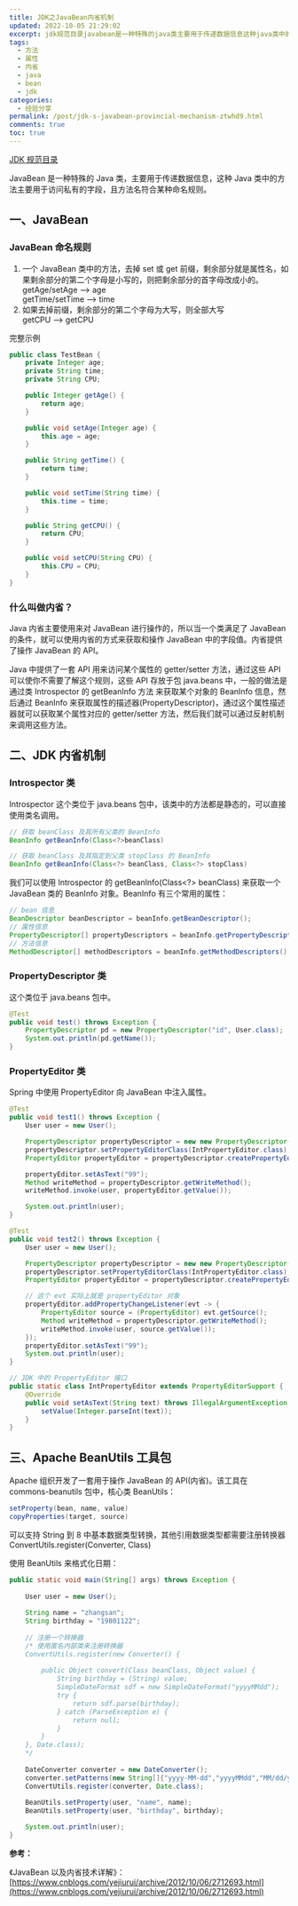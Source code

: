 ```yaml
---
title: JDK之JavaBean内省机制
updated: 2022-10-05 21:29:02
excerpt: jdk规范目录javabean是一种特殊的java类主要用于传递数据信息这种java类中的方法主要用于访问私有的字段且方法名符合某种命名规则。一javabeanjavabean命名规则一个javabean类中的方法去掉set或get前缀剩余部分就是属性名如果剩余部分的第二个字母是小写的则把剩余部分的首字母改成小的。getagesetageagegettimesettimetime如果去掉前缀剩余部分的第二个字母为大写则全部大写getcpugetcpu完整示例publicclasstestbean{priv
tags:
  - 方法
  - 属性
  - 内省
  - java
  - bean
  - jdk
categories:
  - 经验分享
permalink: /post/jdk-s-javabean-provincial-mechanism-ztwhd9.html
comments: true
toc: true
---
```

[JDK 规范目录](https://www.cnblogs.com/binarylei/p/10200503.html)

JavaBean 是一种特殊的 Java 类，主要用于传递数据信息，这种 Java 类中的方法主要用于访问私有的字段，且方法名符合某种命名规则。

## 一、JavaBean

### JavaBean 命名规则

1. 一个 JavaBean 类中的方法，去掉 set 或 get 前缀，剩余部分就是属性名，如果剩余部分的第二个字母是小写的，则把剩余部分的首字母改成小的。  
    getAge/setAge --> age  
    getTime/setTime --> time<br />
2. 如果去掉前缀，剩余部分的第二个字母为大写，则全部大写  
    getCPU --> getCPU

完整示例

```java
public class TestBean {
    private Integer age;
    private String time;
    private String CPU;

    public Integer getAge() {
        return age;
    }

    public void setAge(Integer age) {
        this.age = age;
    }

    public String getTime() {
        return time;
    }

    public void setTime(String time) {
        this.time = time;
    }

    public String getCPU() {
        return CPU;
    }

    public void setCPU(String CPU) {
        this.CPU = CPU;
    }
}
```

### 什么叫做内省？

Java 内省主要使用来对 JavaBean 进行操作的，所以当一个类满足了 JavaBean 的条件，就可以使用内省的方式来获取和操作 JavaBean 中的字段值。内省提供了操作 JavaBean 的 API。

Java 中提供了一套 API 用来访问某个属性的 getter/setter 方法，通过这些 API 可以使你不需要了解这个规则，这些 API 存放于包 java.beans 中，一般的做法是通过类 Introspector 的 getBeanInfo 方法 来获取某个对象的 BeanInfo 信息，然后通过 BeanInfo 来获取属性的描述器(PropertyDescriptor)，通过这个属性描述器就可以获取某个属性对应的 getter/setter 方法，然后我们就可以通过反射机制来调用这些方法。

## 二、JDK 内省机制

### Introspector 类

Introspector 这个类位于 java.beans 包中，该类中的方法都是静态的，可以直接使用类名调用。

```java
// 获取 beanClass 及其所有父类的 BeanInfo
BeanInfo getBeanInfo(Class<?>beanClass)

// 获取 beanClass 及其指定到父类 stopClass 的 BeanInfo 
BeanInfo getBeanInfo(Class<?> beanClass, Class<?> stopClass)
```

我们可以使用 Introspector 的 getBeanInfo(Class<?> beanClass) 来获取一个 JavaBean 类的 BeanInfo 对象。BeanInfo 有三个常用的属性：

```java
// bean 信息
BeanDescriptor beanDescriptor = beanInfo.getBeanDescriptor();
// 属性信息
PropertyDescriptor[] propertyDescriptors = beanInfo.getPropertyDescriptors();
// 方法信息
MethodDescriptor[] methodDescriptors = beanInfo.getMethodDescriptors();
```

### PropertyDescriptor 类

这个类位于 java.beans 包中。

```java
@Test
public void test() throws Exception {
    PropertyDescriptor pd = new PropertyDescriptor("id", User.class);
    System.out.println(pd.getName());
}
```

### PropertyEditor 类

Spring 中使用 PropertyEditor 向 JavaBean 中注入属性。

```java
@Test
public void test1() throws Exception {
    User user = new User();

    PropertyDescriptor propertyDescriptor = new new PropertyDescriptor("id", User.class);
    propertyDescriptor.setPropertyEditorClass(IntPropertyEditor.class);
    PropertyEditor propertyEditor = propertyDescriptor.createPropertyEditor(user);

    propertyEditor.setAsText("99");
    Method writeMethod = propertyDescriptor.getWriteMethod();
    writeMethod.invoke(user, propertyEditor.getValue());

    System.out.println(user);
}

@Test
public void test2() throws Exception {
    User user = new User();

    PropertyDescriptor propertyDescriptor = new new PropertyDescriptor("id", User.class);
    propertyDescriptor.setPropertyEditorClass(IntPropertyEditor.class);
    PropertyEditor propertyEditor = propertyDescriptor.createPropertyEditor(user);

    // 这个 evt 实际上就是 propertyEditor 对象
    propertyEditor.addPropertyChangeListener(evt -> {
        PropertyEditor source = (PropertyEditor) evt.getSource();
        Method writeMethod = propertyDescriptor.getWriteMethod();
        writeMethod.invoke(user, source.getValue());
    });
    propertyEditor.setAsText("99");
    System.out.println(user);
}

// JDK 中的 PropertyEditor 接口
public static class IntPropertyEditor extends PropertyEditorSupport {
    @Override
    public void setAsText(String text) throws IllegalArgumentException {
        setValue(Integer.parseInt(text));
    }
}
```

## 三、Apache BeanUtils 工具包

Apache 组织开发了一套用于操作 JavaBean 的 API(内省)。该工具在 commons-beanutils 包中，核心类 BeanUtils：

```java
setProperty(bean, name, value)
copyProperties(target, source)
```

可以支持 String 到 8 中基本数据类型转换，其他引用数据类型都需要注册转换器 ConvertUtils.register(Converter, Class)

使用 BeanUtils 来格式化日期：

```java
public static void main(String[] args) throws Exception {
      
    User user = new User();
  
    String name = "zhangsan";
    String birthday = "19801122";
  
    // 注册一个转换器
    /* 使用匿名内部类来注册转换器
    ConvertUtils.register(new Converter() {
      
        public Object convert(Class beanClass, Object value) {
            String birthday = (String) value;
            SimpleDateFormat sdf = new SimpleDateFormat("yyyyMMdd");
            try {
                return sdf.parse(birthday);
            } catch (ParseException e) {
                return null;
            }
        }
    }, Date.class);
    */
   
    DateConverter converter = new DateConverter();
    converter.setPatterns(new String[]{"yyyy-MM-dd","yyyyMMdd","MM/dd/yyyy"});
    ConvertUtils.register(converter, Date.class);
  
    BeanUtils.setProperty(user, "name", name);
    BeanUtils.setProperty(user, "birthday", birthday);

    System.out.println(user);  
}
```

**参考：**

《JavaBean 以及内省技术详解》：[https://www.cnblogs.com/yejiurui/archive/2012/10/06/2712693.html](https://www.cnblogs.com/yejiurui/archive/2012/10/06/2712693.html)